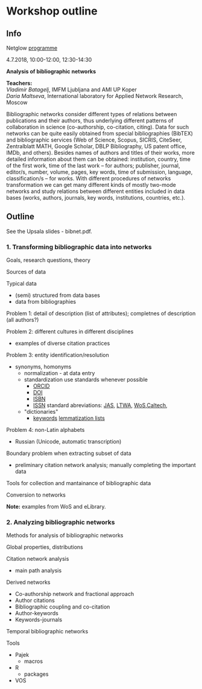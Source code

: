 # Workshop outline

## Info

Netglow [programme](http://ngw.spbu.ru/programme)

4.7.2018, 10:00-12:00, 12:30-14:30

**Analysis of bibliographic networks**

**Teachers:**<br>
*Vladimir Batagelj*, IMFM Ljubljana and AMI UP Koper <br>
*Daria Maltseva*, International laboratory for
Applied Network Research, Moscow


Bibliographic networks consider different types of relations between publications and their authors, 
thus underlying different patterns of collaboration in science (co-authorship, co-citation, citing). 
Data for such networks can be quite easily obtained from special bibliographies (BibTEX) and 
bibliographic services (Web of Science, Scopus, SICRIS, CiteSeer, Zentralblatt MATH, Google Scholar, 
DBLP Bibliography, US patent office, IMDb, and others). Besides names of authors and titles of their
works, more detailed information about them can be obtained: institution, country, time of the first
work, time of the last work – for authors; publisher, journal, editor/s, number, volume, pages, 
key words, time of submission, language, classification/s – for works. With different procedures 
of networks transformation we can get many different kinds of mostly two-mode networks and study 
relations between different entities included in data bases (works, authors, journals, key words, 
institutions, countries, etc.).

## Outline

See the Upsala slides - bibnet.pdf.

### 1. Transforming bibliographic data into networks

Goals, research questions, theory

Sources of data

Typical data
- (semi) structured from data bases
- data from bibliographies

Problem 1: detail of description (list of attributes); completnes of description (all authors?)

Problem 2: different cultures in different disciplines
- examples of diverse citation practices

Problem 3: entity identification/resolution
- synonyms, homonyms
  - normalization - at data entry
  - standardization use standards whenever possible
    - [ORCID](https://orcid.org/)
    - [DOI](https://www.doi.org/)
    - [ISBN](https://isbnsearch.org/)
    - [ISSN](http://www.issn.org/) standard abreviations: [JAS](https://www.abbreviations.com/jas.php), [LTWA](http://www.issn.org/services/online-services/access-to-the-ltwa/), [WoS](https://images.webofknowledge.com/images/help/WOS/A_abrvjt.html),[Caltech](https://www.library.caltech.edu/journal-title-abbreviations),    
  - "dictionaries"
    - [keywords](https://www.wordstream.com/keywords) [lemmatization lists](https://github.com/michmech/lemmatization-lists)

Problem 4: non-Latin alphabets
- Russian (Unicode, automatic transcription)

Boundary problem when extracting subset of data
- preliminary citation network analysis; manually completing the important data 

Tools for collection and mantainance of bibliographic data

Conversion to networks

**Note:** examples from WoS and eLibrary.

### 2. Analyzing bibliographic networks

Methods for analysis of bibliographic networks

Global properties, distributions

Citation network analysis
- main path analysis

Derived networks
- Co-authorship network and fractional approach
- Author citations
- Bibliographic coupling and co-citation
- Author-keywords
- Keywords-journals

Temporal bibliographic networks

Tools
- Pajek
  - macros
- R
  - packages
- VOS




